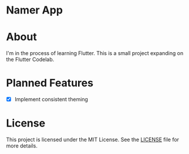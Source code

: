 # Namer App

# About
I'm in the process of learning Flutter.
This is a small project expanding on the Flutter Codelab.

# Planned Features
- [x] Implement consistent theming

# License
This project is licensed under the MIT License. See the [LICENSE](LICENSE) file for more details.
